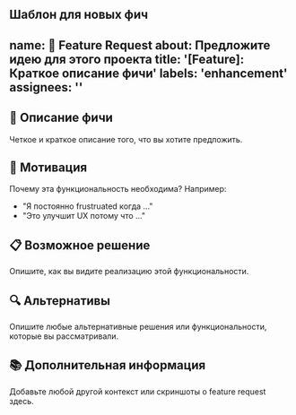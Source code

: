 Шаблон для новых фич
---
name: 🚀 Feature Request
about: Предложите идею для этого проекта
title: '[Feature]: Краткое описание фичи'
labels: 'enhancement'
assignees: ''
---

## 🚀 Описание фичи

Четкое и краткое описание того, что вы хотите предложить.

## 🤔 Мотивация

Почему эта функциональность необходима? Например:
- "Я постоянно frustruated когда ..."
- "Это улучшит UX потому что ..."

## 📋 Возможное решение

Опишите, как вы видите реализацию этой функциональности.

## 🔍 Альтернативы

Опишите любые альтернативные решения или функциональности, которые вы рассматривали.

## 📚 Дополнительная информация

Добавьте любой другой контекст или скриншоты о feature request здесь.
